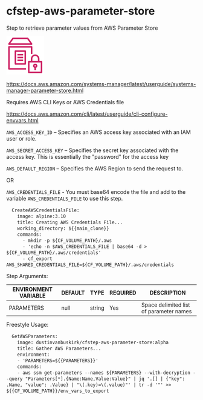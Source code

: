 # cfstep-aws-parameter-store
Step to retrieve parameter values from AWS Parameter Store

![AWS Parameter Store](icon.svg)

https://docs.aws.amazon.com/systems-manager/latest/userguide/systems-manager-parameter-store.html

Requires AWS CLI Keys or AWS Credentials file

https://docs.aws.amazon.com/cli/latest/userguide/cli-configure-envvars.html

`AWS_ACCESS_KEY_ID` – Specifies an AWS access key associated with an IAM user or role.

`AWS_SECRET_ACCESS_KEY` – Specifies the secret key associated with the access key. This is essentially the "password" for the access key

`AWS_DEFAULT_REGION` – Specifies the AWS Region to send the request to.

OR

`AWS_CREDENTIALS_FILE` - You must base64 encode the file and add to the variable `AWS_CREDENTIALS_FILE` to use this step.

```
  CreateAWSCredentialsFile:
    image: alpine:3.10
    title: Creating AWS Credentials File...
    working_directory: ${{main_clone}}
    commands:
      - mkdir -p ${CF_VOLUME_PATH}/.aws
      - 'echo -n $AWS_CREDENTIALS_FILE | base64 -d > ${CF_VOLUME_PATH}/.aws/credentials'
      - cf_export AWS_SHARED_CREDENTIALS_FILE=${CF_VOLUME_PATH}/.aws/credentials
```

Step Arguments:

| ENVIRONMENT VARIABLE | DEFAULT | TYPE | REQUIRED | DESCRIPTION |
|----------------------------|----------|---------|----------|---------------------------------------------------------------------------------------------------------------------------------|
| PARAMETERS | null | string | Yes | Space delimited list of parameter names |

Freestyle Usage:

```
  GetAWSParameters:
    image: dustinvanbuskirk/cfstep-aws-parameter-store:alpha
    title: Gather AWS Parameters...
    environment:
    - 'PARAMETERS=${{PARAMETERS}}'
    commands:
    - aws ssm get-parameters --names ${PARAMETERS} --with-decryption --query "Parameters[*].{Name:Name,Value:Value}" | jq '.[] | {"key": .Name, "value": .Value} | "\(.key)=\(.value)"' | tr -d '"' >> ${{CF_VOLUME_PATH}}/env_vars_to_export
```